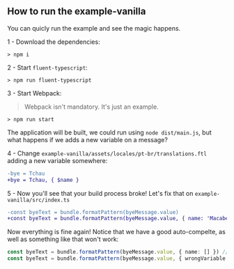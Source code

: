 ## How to run the example-vanilla

You can quicly run the example and see the magic happens.

1 - Download the dependencies:

```
> npm i
```

2 - Start `fluent-typescript`:

```
> npm run fluent-typescript
```

3 - Start Webpack:

> Webpack isn't mandatory. It's just an example.

```
> npm run start
```

The application will be built, we could run using `node dist/main.js`, but what happens if we adds a new variable on a message?

4 - Change `example-vanilla/assets/locales/pt-br/translations.ftl` adding a new variable somewhere:

```diff
-bye = Tchau
+bye = Tchau, { $name }
```

5 - Now you'll see that your build process broke! Let's fix that on `example-vanilla/src/index.ts`

```diff
-const byeText = bundle.formatPattern(byeMessage.value)
+const byeText = bundle.formatPattern(byeMessage.value, { name: 'Macabeus' })
```

Now everything is fine again! Notice that we have a good auto-compelte, as well as something like that won't work:

```ts
const byeText = bundle.formatPattern(byeMessage.value, { name: [] }) // not work because array is a wrong type
const byeText = bundle.formatPattern(byeMessage.value, { wrongVariable: 'Macabeus' }) // not work because of the wrong variable name
```
